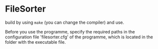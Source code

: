 # FileSorter

build by using `make` (you can change the compiler) and use.

Before you use the programme, specify the required paths in the configuration file 'filesorter.cfg' of the programme, which is located in the folder with the executable file.
